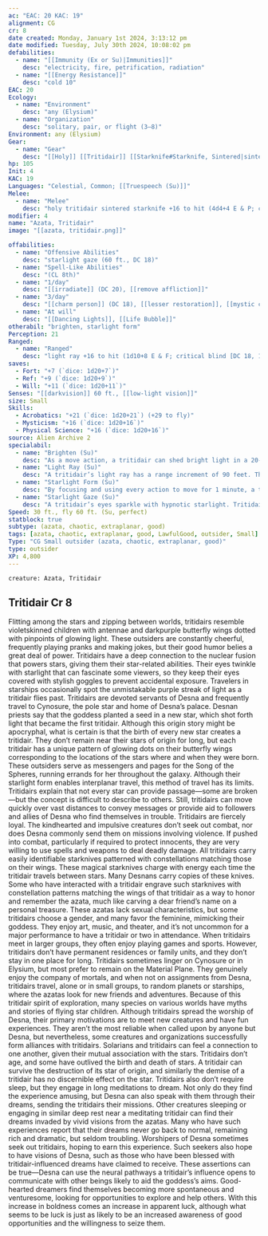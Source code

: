 ```yaml
---
ac: "EAC: 20 KAC: 19" 
alignment: CG
cr: 8
date created: Monday, January 1st 2024, 3:13:12 pm
date modified: Tuesday, July 30th 2024, 10:08:02 pm
defabilities:
  - name: "[[Immunity (Ex or Su)|Immunities]]"
    desc: "electricity, fire, petrification, radiation"
  - name: "[[Energy Resistance]]"
    desc: "cold 10"
EAC: 20
Ecology:
  - name: "Environment"
    desc: "any (Elysium)"
  - name: "Organization"
    desc: "solitary, pair, or flight (3–8)"
Environment: any (Elysium)
Gear:
  - name: "Gear"
    desc: "[[Holy]] [[Tritidair]] [[Starknife#Starknife, Sintered|sintered starknife]]"
hp: 105
Init: 4
KAC: 19
Languages: "Celestial, Common; [[Truespeech (Su)]]"
Melee:
  - name: "Melee"
    desc: "holy tritidair sintered starknife +16 to hit (4d4+4 E & P; critical blind [DC 18, 1d3 rounds])"
modifier: 4
name: "Azata, Tritidair"
image: "[[azata, tritidair.png]]"

offabilities:
  - name: "Offensive Abilities"
    desc: "starlight gaze (60 ft., DC 18)"
  - name: "Spell-Like Abilities"
    desc: "(CL 8th)"
  - name: "1/day"
    desc: "[[irradiate]] (DC 20), [[remove affliction]]"
  - name: "3/day"
    desc: "[[charm person]] (DC 18), [[lesser restoration]], [[mystic cure]] (2nd level)"
  - name: "At will"
    desc: "[[Dancing Lights]], [[Life Bubble]]"
otherabil: "brighten, starlight form"
Perception: 21
Ranged:
  - name: "Ranged"
    desc: "light ray +16 to hit (1d10+8 E & F; critical blind [DC 18, 1d3 rounds])"
saves:
  - Fort: "+7 (`dice: 1d20+7`)"
  - Ref: "+9 (`dice: 1d20+9`)"
  - Will: "+11 (`dice: 1d20+11`)" 
Senses: "[[darkvision]] 60 ft., [[low-light vision]]"
size: Small
Skills:
  - Acrobatics: "+21 (`dice: 1d20+21`) (+29 to fly)"
  - Mysticism: "+16 (`dice: 1d20+16`)"
  - Physical Science: "+16 (`dice: 1d20+16`)" 
source: Alien Archive 2 
specialabil:
  - name: "Brighten (Su)"
    desc: "As a move action, a tritidair can shed bright light in a 20-foot radius, normal light for an additional 20 feet, and dim light for another 20 feet. The tritidair can shut this light off as a move action, and the light goes out if the azata falls unconscious or dies."
  - name: "Light Ray (Su)"
    desc: "A tritidair’s light ray has a range increment of 90 feet. This attack’s damage is good-aligned, so it ignores the energy resistance of evil dragons, evil outsiders, and evil undead."
  - name: "Starlight Form (Su)"
    desc: "By focusing and using every action to move for 1 minute, a tritidair can shift its form to starlight—a massless state of pure energy in which the azata can only move and can’t be harmed. While in this form, a tritidair moves at standard navigation and astrogation rates, like a starship, and it uses Mysticism in place of Piloting to astrogate. A tritidair in this form can pass through material objects, provided it begins and ends its turn outside such an object. In addition, a tritidair can enter a star or gas giant and exit another star or gas giant with no restriction on the distance between those bodies. This travel is instantaneous if the tritidair employs it to move within the same system. Otherwise, this travel takes an amount of time equal to Drift travel for the same distance as if the tritidair had a Drift engine rating of 5. A tritidair in starlight form can assume its normal form as a move action, and it resumes its normal form if it somehow falls unconscious or dies."
  - name: "Starlight Gaze (Su)"
    desc: "A tritidair’s eyes sparkle with hypnotic starlight. Tritidairs wear special goggles to subdue this gaze, but a tritidair can remove these goggles as a swift action. A creature that fails its save against the gaze is fascinated for 1 round. If a creature succeeds at two saving throws against this effect, the same tritidair’s gaze can’t affect that creature for 24 hours. Azatas are immune to this gaze. This is a mind-affecting effect."
Speed: 30 ft., fly 60 ft. (Su, perfect) 
statblock: true
subtype: (azata, chaotic, extraplanar, good)
tags: [azata, chaotic, extraplanar, good, LawfulGood, outsider, Small]
Type: "CG Small outsider (azata, chaotic, extraplanar, good)"
type: outsider
XP: 4,800 
---
```


```statblock
creature: Azata, Tritidair
```

## Tritidair Cr 8

Flitting among the stars and zipping between worlds, tritidairs resemble violetskinned children with antennae and darkpurple butterfly wings dotted with pinpoints of glowing light. These outsiders are constantly cheerful, frequently playing pranks and making jokes, but their good humor belies a great deal of power. Tritidairs have a deep connection to the nuclear fusion that powers stars, giving them their star-related abilities. Their eyes twinkle with starlight that can fascinate some viewers, so they keep their eyes covered with stylish goggles to prevent accidental exposure. Travelers in starships occasionally spot the unmistakable purple streak of light as a tritidair flies past.
Tritidairs are devoted servants of Desna and frequently travel to Cynosure, the pole star and home of Desna’s palace. Desnan priests say that the goddess planted a seed in a new star, which shot forth light that became the first tritidair. Although this origin story might be apocryphal, what is certain is that the birth of every new star creates a tritidair. They don’t remain near their stars of origin for long, but each tritidair has a unique pattern of glowing dots on their butterfly wings corresponding to the locations of the stars where and when they were born.
These outsiders serve as messengers and pages for the Song of the Spheres, running errands for her throughout the galaxy. Although their starlight form enables interplanar travel, this method of travel has its limits. Tritidairs explain that not every star can provide passage—some are broken—but the concept is difficult to describe to others. Still, tritidairs can move quickly over vast distances to convey messages or provide aid to followers and allies of Desna who find themselves in trouble.
Tritidairs are fiercely loyal. The kindhearted and impulsive creatures don’t seek out combat, nor does Desna commonly send them on missions involving violence. If pushed into combat, particularly if required to protect innocents, they are very willing to use spells and weapons to deal deadly damage. All tritidairs carry easily identifiable starknives patterned with constellations matching those on their wings. These magical starknives charge with energy each time the tritidair travels between stars. Many Desnans carry copies of these knives. Some who have interacted with a tritidair engrave such starknives with constellation patterns matching the wings of that tritidair as a way to honor and remember the azata, much like carving a dear friend’s name on a personal treasure.
These azatas lack sexual characteristics, but some tritidairs choose a gender, and many favor the feminine, mimicking their goddess. They enjoy art, music, and theater, and it’s not uncommon for a major performance to have a tritidair or two in attendance. When tritidairs meet in larger groups, they often enjoy playing games and sports. However, tritidairs don’t have permanent residences or family units, and they don’t stay in one place for long.
Tritidairs sometimes linger on Cynosure or in Elysium, but most prefer to remain on the Material Plane. They genuinely enjoy the company of mortals, and when not on assignments from Desna, tritidairs travel, alone or in small groups, to random planets or starships, where the azatas look for new friends and adventures. Because of this tritidair spirit of exploration, many species on various worlds have myths and stories of flying star children.
Although tritidairs spread the worship of Desna, their primary motivations are to meet new creatures and have fun experiences. They aren’t the most reliable when called upon by anyone but Desna, but nevertheless, some creatures and organizations successfully form alliances with tritidairs. Solarians and tritidairs can feel a connection to one another, given their mutual association with the stars.
Tritidairs don’t age, and some have outlived the birth and death of stars. A tritidair can survive the destruction of its star of origin, and similarly the demise of a tritidair has no discernible effect on the star. Tritidairs also don’t require sleep, but they engage in long meditations to dream. Not only do they find the experience amusing, but Desna can also speak with them through their dreams, sending the tritidairs their missions.
Other creatures sleeping or engaging in similar deep rest near a meditating tritidair can find their dreams invaded by vivid visions from the azatas. Many who have such experiences report that their dreams never go back to normal, remaining rich and dramatic, but seldom troubling. Worshipers of Desna sometimes seek out tritidairs, hoping to earn this experience.
Such seekers also hope to have visions of Desna, such as those who have been blessed with tritidair-influenced dreams have claimed to receive. These assertions can be true—Desna can use the neural pathways a tritidair’s influence opens to communicate with other beings likely to aid the goddess’s aims. Good-hearted dreamers find themselves becoming more spontaneous and venturesome, looking for opportunities to explore and help others. With this increase in boldness comes an increase in apparent luck, although what seems to be luck is just as likely to be an increased awareness of good opportunities and the willingness to seize them.
